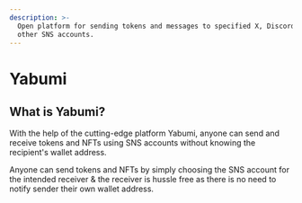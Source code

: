 ```yaml
---
description: >-
  Open platform for sending tokens and messages to specified X, Discord, and
  other SNS accounts.
---
```


# Yabumi

## What is Yabumi?

With the help of the cutting-edge platform Yabumi, anyone can send and receive tokens and NFTs using SNS accounts without knowing the recipient's wallet address.

Anyone can send tokens and NFTs by simply choosing the SNS account for the intended receiver & the receiver is hussle free as there is no need to notify sender their own wallet address.
